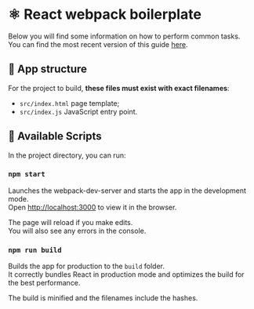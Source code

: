 # ⚛️ React webpack boilerplate

Below you will find some information on how to perform common tasks.<br>
You can find the most recent version of this guide [here](https://github.com/vr1e).

## 🔲 App structure

For the project to build, **these files must exist with exact filenames**:

- `src/index.html` page template;
- `src/index.js` JavaScript entry point.

## 🚧 Available Scripts

In the project directory, you can run:

### `npm start`

Launches the webpack-dev-server and starts the app in the development mode.<br>
Open [http://localhost:3000](http://localhost:9000) to view it in the browser.

The page will reload if you make edits.<br>
You will also see any errors in the console.

### `npm run build`

Builds the app for production to the `build` folder.<br>
It correctly bundles React in production mode and optimizes the build for the best performance.

The build is minified and the filenames include the hashes.<br>
